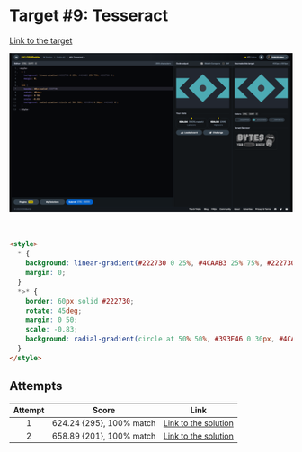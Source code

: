 # Target #9: Tesseract

[Link to the target](https://cssbattle.dev/play/9)

![img](src/images/009_tesseract.png)

<br>

```html
<style>
  * {
    background: linear-gradient(#222730 0 25%, #4CAAB3 25% 75%, #222730 0);
    margin: 0;
  }
  *>* {
    border: 60px solid #222730;
    rotate: 45deg;
    margin: 0 50;
    scale: -0.83;
    background: radial-gradient(circle at 50% 50%, #393E46 0 30px, #4CAAB3 0);
  }
</style>
```


## Attempts
| Attempt | Score | Link |
|:-:|:-:|:-:|
| 1 | 624.24 {295}, 100% match | [Link to the solution](/001-pilot-battle/src/html/009_tesseract_attempt-01.html) |
| 2 | 658.89 {201}, 100% match | [Link to the solution](/001-pilot-battle/src/html/009_tesseract_attempt-02.html) |
